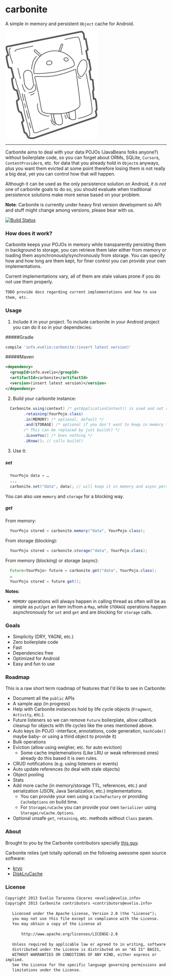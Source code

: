 carbonite
=========

A simple in memory and persistent `Object` cache for Android.

![Carbonite Android Logo](extra/logo/carbonite-android.png?raw=true)

<hr/>

Carbonite aims to deal with your data POJOs (JavaBeans folks anyone?) without boilerplate code, so you can forget about
ORMs, SQLite, `Cursor`s, `ContentProvider`s, etc. for data that you already hold in `Object`s anyways, plus you want them evicted at some point therefore losing them is not really a big deal, yet you can control how that will happen.

Although it can be used as the only persistence solution on Android, *it is not* one of carbonite goals to do so,
you should evaluate when traditional persistence solutions make more sense based on your problem.

**Note**: Carbonite is currently under heavy first version development so API and stuff might change among versions,
please bear with us.

[![Build Status](https://travis-ci.org/eveliotc/carbonite.png?branch=develop)](https://travis-ci.org/eveliotc/carbonite)

### How does it work?

Carbonite keeps your POJOs in memory while transparently persisting them in background to storage, you can retrieve them
 later either from memory or loading them asynchronously/synchronously from storage. You can specify how and how long
 are them kept, for finer control you can provide your own implementations.
 
Current implementations vary, all of them are stale values prone if you do not use them properly.

`TODO provide docs regarding current implementations and how to use them, etc.`

### Usage
1. Include it in your project. 
To include carbonite in your Android project you can do it so in your dependecies:

  #####Gradle
```groovy
compile 'info.evelio:carbonite:(insert latest version)'
```
  #####Maven
```xml
<dependency>
  <groupId>info.evelio</groupId>
  <artifactId>carbonite</artifactId>
  <version>(insert latest version)</version>
</dependency>
```


2. Build your carbonite instance:
```java
  Carbonite.using(context) /* getApplicationContext() is used and not retained */
        .retaining(YourPojo.class)
        .in(MEMORY) /* optional, default */
        .and(STORAGE) /* optional if you don't want to keep in memory */
        /* This can be replaced by just build() */
        .iLoveYou() /* Does nothing */
        .iKnow(); // calls build()
```

3. Use it:
##### set
```java
  YourPojo data = …
  ...
  carbonite.set("data", data); // will keep it in memory and async persist it to storage
```
You can also use `memory` and `storage` for a blocking way.
##### get
From memory:
```java
  YourPojo stored = carbonite.memory("data", YourPojo.class);
```
From storage (blocking):
```java
  YourPojo stored = carbonite.storage("data", YourPojo.class);
```
From memory (blocking) or storage (async):
```java
  Future<YourPojo> future = carbonite.get("data", YourPojo.class);
  …
  YourPojo stored = future.get();
```

**Notes**:

- `MEMORY` operations will always happen in calling thread as often will be as simple as `put`/`get` an item in/from a `Map`, while `STORAGE` operations happen asynchronously for `set` and `get` and are blocking for `storage` calls.


### Goals
- Simplicity (DRY, YAGNI, etc.)
- Zero boilerplate code
- Fast
- Dependencies free
- Optimized for Android
- Easy and fun to use


### Roadmap
This is a raw short term roadmap of features that I'd like to see in Carbonite:

- Document all the `public` APIs
- A sample app (in progress)
- Help with Carbonite instances hold by life cycle objects (`Fragment`, `Activity`, etc.).
- Future listeners so we can remove `Future` boilerplate, allow callback cleanup for objects with life cycles like the ones mentioned above.
- Auto keys (in POJO -interface, annotations, code generation, `hashCode()` maybe baby- or using a third object to provide it)
- Bulk operations
- Eviction (allow using weigher, etc. for auto eviction)
  - Some cache implemenations (Like LRU or weak referenced ones) already do this based it is own rules.
- CRUD notifications (e.g. using listeners or events)
- Auto update references (to deal with stale objects)
- Object pooling
- Stats
- Add more cache (in memory/storage TTL, references, etc.) and serialization (JSON, Java Serialization, etc.) implementations.
  - You can provide your own using a `CacheFactory` or providing `CacheOptions` on build time.
  - For `StorageLruCache` you can provide your own `Serializer` using `StorageLruCache.Options`.
- Optional unsafe `get`, `retaining`, etc. methods without `Class` param.

### About
Brought to you by the Carbonite contributors specially [this guy](http://gplus.to/eveliotc).

Carbonite relies (yet totally optional) on the following awesome open source software:

- [kryo](https://code.google.com/p/kryo)
- [DiskLruCache](https://github.com/JakeWharton/DiskLruCache)

### License
```
Copyright 2013 Evelio Tarazona Cáceres <evelio@evelio.info>
Copyright 2013 Carbonite contributors <contributors@evelio.info>

   Licensed under the Apache License, Version 2.0 (the "License");
   you may not use this file except in compliance with the License.
   You may obtain a copy of the License at

       http://www.apache.org/licenses/LICENSE-2.0

   Unless required by applicable law or agreed to in writing, software
   distributed under the License is distributed on an "AS IS" BASIS,
   WITHOUT WARRANTIES OR CONDITIONS OF ANY KIND, either express or implied.
   See the License for the specific language governing permissions and
   limitations under the License.
```

